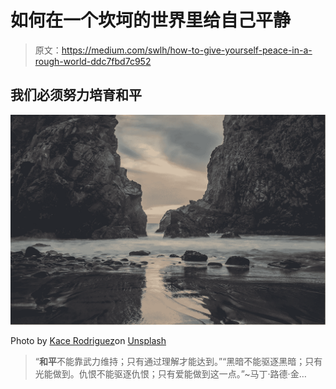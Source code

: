 # 如何在一个坎坷的世界里给自己平静

> 原文：<https://medium.com/swlh/how-to-give-yourself-peace-in-a-rough-world-ddc7fbd7c952>

## 我们必须努力培育和平

![](img/ea1c813d6ac32874be6ab0d54ead0689.png)

Photo by [Kace Rodriguez](https://unsplash.com/photos/p3OzJuT_Dks?utm_source=unsplash&utm_medium=referral&utm_content=creditCopyText)on [Unsplash](https://unsplash.com/collections/352320/blogfotos?utm_source=unsplash&utm_medium=referral&utm_content=creditCopyText)

> “**和平**不能靠武力维持；只有通过理解才能达到。”“黑暗不能驱逐黑暗；只有光能做到。仇恨不能驱逐仇恨；只有爱能做到这一点。”~马丁·路德·金…